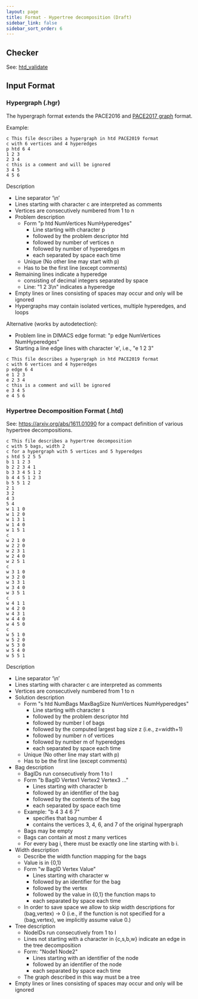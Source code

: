 ```yaml
---
layout: page
title: Format - Hypertree decomposition (Draft)
sidebar_link: false
sidebar_sort_order: 6
---
```


## Checker
See: [htd_validate](https://github.com/daajoe/htd_validate/tree/pace2019)

## Input Format

### Hypergraph (.hgr)

The hypergraph format extends the PACE2016 and [PACE2017 graph](https://pacechallenge.wordpress.com/pace-2017/track-a-treewidth/) format.

Example:

```AsciiDoc
c This file describes a hypergraph in htd PACE2019 format
c with 6 vertices and 4 hyperedges
p htd 6 4
1 2 3
2 3 4
c this is a comment and will be ignored
3 4 5
4 5 6
```
Description
* Line separator ‘\n’
* Lines starting with character c are interpreted as comments
* Vertices are consecutively numbered from 1 to n
* Problem description
  * Form "p htd NumVertices NumHyperedges"
    * Line starting with character p 
    * followed by the problem descriptor htd 
    * followed by number of vertices n
    * followed by number of hyperedges m
    * each separated by space each time
  * Unique (No other line may start with p)
  * Has to be the first line (except comments)
* Remaining lines indicate a hyperedge
  * consisting of decimal integers separated by space
  * Line: "1 2 3\n" indicates a hyperedge
* Empty lines or lines consisting of spaces may occur and only will be ignored  
* Hypergraphs may contain isolated vertices, multiple hyperedges, and loops



Alternative (works by autodetection):
* Problem line in DIMACS edge format: "p edge NumVertices NumHyperedges"
* Starting a line edge lines with character 'e', i.e., "e 1 2 3"

```AsciiDoc
c This file describes a hypergraph in htd PACE2019 format
c with 6 vertices and 4 hyperedges
p edge 6 4
e 1 2 3
e 2 3 4
c this is a comment and will be ignored
e 3 4 5
e 4 5 6
```



### Hypertree Decomposition Format (.htd)

See: https://arxiv.org/abs/1611.01090 for a compact definition of various hypertree decompositions.

```AsciiDoc
c This file describes a hypertree decomposition
c with 5 bags, width 2 
c for a hypergraph with 5 vertices and 5 hyperedges
s htd 5 2 5 5
b 1 1 2 3
b 2 2 3 4 1
b 3 3 4 5 1 2
b 4 4 5 1 2 3
b 5 5 1 2
2 1
3 2
4 3
5 4
w 1 1 0
w 1 2 0
w 1 3 1
w 1 4 0
w 1 5 1
c
w 2 1 0
w 2 2 0
w 2 3 1
w 2 4 0
w 2 5 1
c
w 3 1 0
w 3 2 0
w 3 3 1
w 3 4 0
w 3 5 1
c
w 4 1 1
w 4 2 0
w 4 3 1
w 4 4 0
w 4 5 0
c
w 5 1 0
w 5 2 0
w 5 3 0
w 5 4 0
w 5 5 1
```

Description
* Line separator ‘\n’
* Lines starting with character c are interpreted as comments
* Vertices are consecutively numbered from 1 to n
* Solution description
  * Form "s htd NumBags MaxBagSize NumVertices NumHyperedges"
    * Line starting with character s
    * followed by the problem descriptor htd
    * followed by number l of bags
    * followed by the computed largest bag size z (i.e., z=width+1)
    * followed by number n of vertices
    * followed by number m of hyperedges
    * each separated by space each time
  * Unique (No other line may start with p)
  * Has to be the first line (except comments)
* Bag description
  * BagIDs run consecutively from 1 to l
  * Form "b BagID Vertex1 Vertex2 Vertex3 ..."
    * Lines starting with character b
    * followed by an identifier of the bag
    * followed by the contents of the bag
    * each separated by space each time
  * Example: "b 4 3 4 6 7"
    * specifies that bag number 4 
    * contains the vertices 3, 4, 6, and 7 of the original hypergraph
  * Bags may be empty
  * Bags can contain at most z many vertices
  * For every bag i, there must be exactly one line starting with b i. 
* Width description
  * Describe the width function mapping for the bags
  * Value is in {0,1}
  * Form "w BagID Vertex Value"
    * Lines starting with character w
    * followed by an identifier for the bag
    * followed by the vertex
    * followed by the value in {0,1} the function maps to 
    * each separated by space each time
  * In order to save space we allow to skip width descriptions for (bag,vertex) -> 0 (i.e., if the function is not specified for a (bag,vertex), we implicitly assume value 0.)
* Tree description
  * NodeIDs run consecutively from 1 to l
  * Lines not starting with a character in {c,s,b,w} indicate an edge in the tree decomposition
  * Form: "Node1 Node2"
    * Lines starting with an identifier of the node
    * followed by an identifier of the node
    * each separated by space each time
  * The graph described in this way must be a tree
* Empty lines or lines consisting of spaces may occur and only will be ignored  
